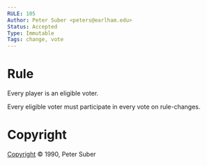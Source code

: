 ```yaml
---
RULE: 105
Author: Peter Suber <peters@earlham.edu>
Status: Accepted
Type: Immutable
Tags: change, vote
---
```


# Rule

Every player is an eligible voter.

Every eligible voter must participate in every vote on rule-changes.

# Copyright

[Copyright](http://legacy.earlham.edu/~peters/copyrite.htm) © 1990, Peter Suber
